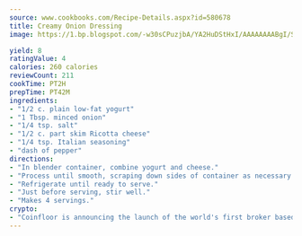 ```yaml
---
source: www.cookbooks.com/Recipe-Details.aspx?id=580678
title: Creamy Onion Dressing
image: https://1.bp.blogspot.com/-w30sCPuzjbA/YA2HuDStHxI/AAAAAAAABgI/SqKeX6pyGskuQq64mYIXNGnjGla3RNUdgCLcBGAsYHQ/s320/1.png

yield: 8
ratingValue: 4
calories: 260 calories
reviewCount: 211
cookTime: PT2H
prepTime: PT42M
ingredients:
- "1/2 c. plain low-fat yogurt"
- "1 Tbsp. minced onion"
- "1/4 tsp. salt"
- "1/2 c. part skim Ricotta cheese"
- "1/4 tsp. Italian seasoning"
- "dash of pepper"
directions:
- "In blender container, combine yogurt and cheese."
- "Process until smooth, scraping down sides of container as necessary. Transfer to a small bowl. Add remaining ingredients and stir to combine. Cover with plastic wrap or transfer to a jar with tight fitting cover."
- "Refrigerate until ready to serve."
- "Just before serving, stir well."
- "Makes 4 servings."
crypto:
- "Coinfloor is announcing the launch of the world's first broker based bitcoin marketplace."
---
```

